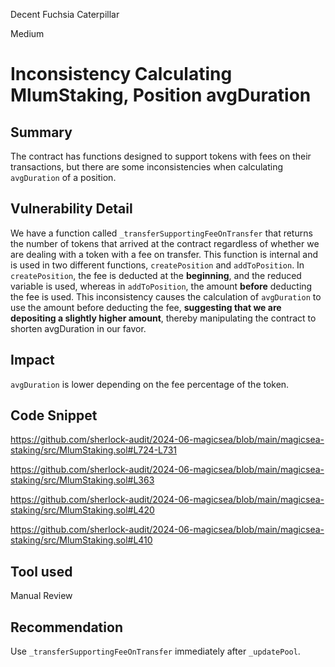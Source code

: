 Decent Fuchsia Caterpillar

Medium

# Inconsistency Calculating MlumStaking, Position avgDuration

## Summary

The contract has functions designed to support tokens with fees on their transactions, but there are some inconsistencies when calculating `avgDuration` of a position.

## Vulnerability Detail

We have a function called `_transferSupportingFeeOnTransfer` that returns the number of tokens that arrived at the contract regardless of whether we are dealing with a token with a fee on transfer. This function is internal and is used in two different functions, `createPosition` and `addToPosition`. In `createPosition`, the fee is deducted at the **beginning**, and the reduced variable is used, whereas in `addToPosition`, the amount **before** deducting the fee is used. This inconsistency causes the calculation of `avgDuration` to use the amount before deducting the fee, **suggesting that we are depositing a slightly higher amount**, thereby manipulating the contract to shorten avgDuration in our favor.

## Impact

`avgDuration` is lower depending on the fee percentage of the token.

## Code Snippet

https://github.com/sherlock-audit/2024-06-magicsea/blob/main/magicsea-staking/src/MlumStaking.sol#L724-L731

https://github.com/sherlock-audit/2024-06-magicsea/blob/main/magicsea-staking/src/MlumStaking.sol#L363

https://github.com/sherlock-audit/2024-06-magicsea/blob/main/magicsea-staking/src/MlumStaking.sol#L420

https://github.com/sherlock-audit/2024-06-magicsea/blob/main/magicsea-staking/src/MlumStaking.sol#L410

## Tool used

Manual Review

## Recommendation

Use `_transferSupportingFeeOnTransfer` immediately after `_updatePool`.

